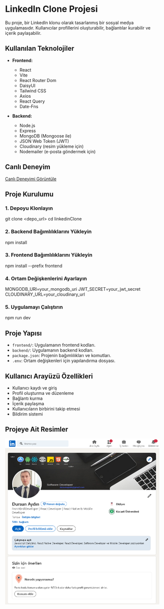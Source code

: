 # LinkedIn Clone Projesi

Bu proje, bir LinkedIn klonu olarak tasarlanmış bir sosyal medya uygulamasıdır. Kullanıcılar profillerini oluşturabilir, bağlantılar kurabilir ve içerik paylaşabilir.

## Kullanılan Teknolojiler

- **Frontend:**

  - React
  - Vite
  - React Router Dom
  - DaisyUI
  - Tailwind CSS
  - Axios
  - React Query
  - Date-Fns

- **Backend:**
  - Node.js
  - Express
  - MongoDB (Mongoose ile)
  - JSON Web Token (JWT)
  - Cloudinary (resim yükleme için)
  - Nodemailer (e-posta göndermek için)

## Canlı Deneyim

[Canlı Deneyimi Görüntüle](https://linkedin-clone-fullstack.onrender.com)

## Proje Kurulumu

### 1. Depoyu Klonlayın

git clone <depo_url>
cd linkedinClone

### 2. Backend Bağımlılıklarını Yükleyin

npm install

### 3. Frontend Bağımlılıklarını Yükleyin

npm install --prefix frontend

### 4. Ortam Değişkenlerini Ayarlayın

MONGODB_URI=your_mongodb_uri
JWT_SECRET=your_jwt_secret
CLOUDINARY_URL=your_cloudinary_url

### 5. Uygulamayı Çalıştırın

npm run dev

## Proje Yapısı

- `frontend/`: Uygulamanın frontend kodları.
- `backend/`: Uygulamanın backend kodları.
- `package.json`: Projenin bağımlılıkları ve komutları.
- `.env`: Ortam değişkenleri için yapılandırma dosyası.

## Kullanıcı Arayüzü Özellikleri

- Kullanıcı kaydı ve giriş
- Profil oluşturma ve düzenleme
- Bağlantı kurma
- İçerik paylaşma
- Kullanıcıların birbirini takip etmesi
- Bildirim sistemi

## Projeye Ait Resimler

![Proje Görseli](./frontend/public/res.PNG)
